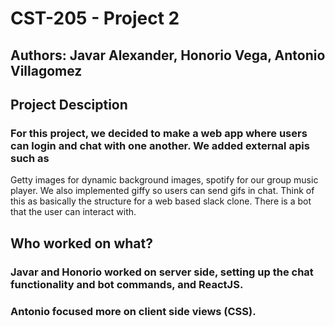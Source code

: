 # CST-205 - Project 2
## Authors: Javar Alexander, Honorio Vega, Antonio Villagomez

## Project Desciption

### For this project, we decided to make a web app where users can login and chat with one another. We added external apis such as
Getty images for dynamic background images, spotify for our group music player. We also implemented giffy so users can send gifs in chat. 
Think of this as basically the structure for a web based slack clone. There is a bot that the user can interact with. 

## Who worked on what? 
### Javar and Honorio worked on server side, setting up the chat functionality and bot commands, and ReactJS. 
### Antonio focused more on client side views (CSS). 